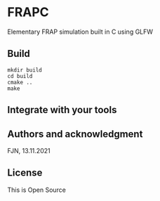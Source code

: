# FRAPC

Elementary FRAP simulation built in C using GLFW

## Build

```
mkdir build
cd build
cmake ..
make
```

## Integrate with your tools

## Authors and acknowledgment

FJN, 13.11.2021

## License

This is Open Source
